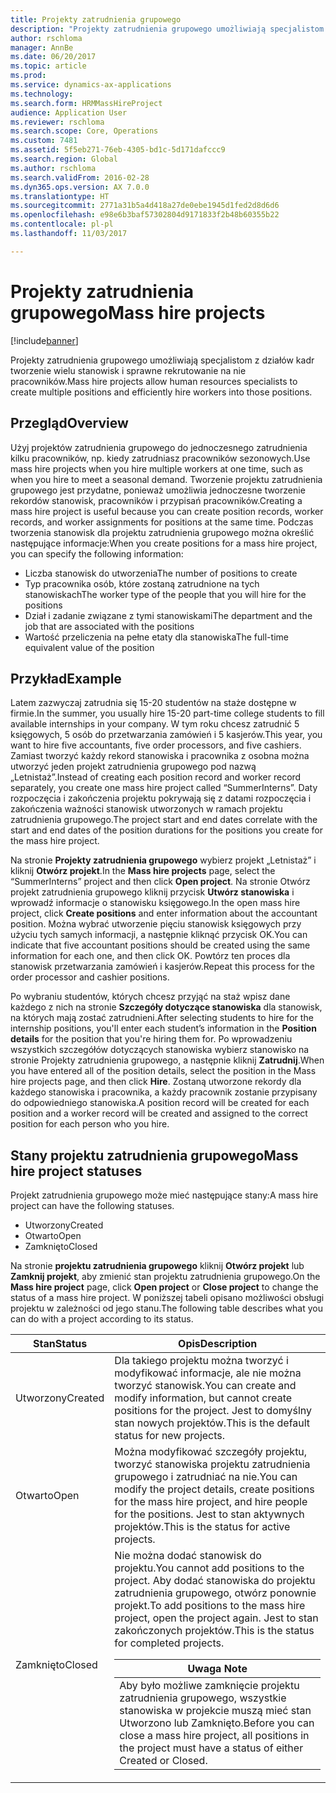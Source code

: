 ```yaml
---
title: Projekty zatrudnienia grupowego
description: "Projekty zatrudnienia grupowego umożliwiają specjalistom z działów kadr tworzenie wielu stanowisk i sprawne rekrutowanie na nie pracowników."
author: rschloma
manager: AnnBe
ms.date: 06/20/2017
ms.topic: article
ms.prod: 
ms.service: dynamics-ax-applications
ms.technology: 
ms.search.form: HRMMassHireProject
audience: Application User
ms.reviewer: rschloma
ms.search.scope: Core, Operations
ms.custom: 7481
ms.assetid: 5f5eb271-76eb-4305-bd1c-5d171dafccc9
ms.search.region: Global
ms.author: rschloma
ms.search.validFrom: 2016-02-28
ms.dyn365.ops.version: AX 7.0.0
ms.translationtype: HT
ms.sourcegitcommit: 2771a31b5a4d418a27de0ebe1945d1fed2d8d6d6
ms.openlocfilehash: e98e6b3baf57302804d9171833f2b48b60355b22
ms.contentlocale: pl-pl
ms.lasthandoff: 11/03/2017

---
```


# <a name="mass-hire-projects"></a><span data-ttu-id="ee274-103">Projekty zatrudnienia grupowego</span><span class="sxs-lookup"><span data-stu-id="ee274-103">Mass hire projects</span></span>

[!include[banner](../includes/banner.md)]


<span data-ttu-id="ee274-104">Projekty zatrudnienia grupowego umożliwiają specjalistom z działów kadr tworzenie wielu stanowisk i sprawne rekrutowanie na nie pracowników.</span><span class="sxs-lookup"><span data-stu-id="ee274-104">Mass hire projects allow human resources specialists to create multiple positions and efficiently hire workers into those positions.</span></span>

<a name="overview"></a><span data-ttu-id="ee274-105">Przegląd</span><span class="sxs-lookup"><span data-stu-id="ee274-105">Overview</span></span>
--------

<span data-ttu-id="ee274-106">Użyj projektów zatrudnienia grupowego do jednoczesnego zatrudnienia kilku pracowników, np. kiedy zatrudniasz pracowników sezonowych.</span><span class="sxs-lookup"><span data-stu-id="ee274-106">Use mass hire projects when you hire multiple workers at one time, such as when you hire to meet a seasonal demand.</span></span> <span data-ttu-id="ee274-107">Tworzenie projektu zatrudnienia grupowego jest przydatne, ponieważ umożliwia jednoczesne tworzenie rekordów stanowisk, pracowników i przypisań pracowników.</span><span class="sxs-lookup"><span data-stu-id="ee274-107">Creating a mass hire project is useful because you can create position records, worker records, and worker assignments for positions at the same time.</span></span> <span data-ttu-id="ee274-108">Podczas tworzenia stanowisk dla projektu zatrudnienia grupowego można określić następujące informacje:</span><span class="sxs-lookup"><span data-stu-id="ee274-108">When you create positions for a mass hire project, you can specify the following information:</span></span>
-   <span data-ttu-id="ee274-109">Liczba stanowisk do utworzenia</span><span class="sxs-lookup"><span data-stu-id="ee274-109">The number of positions to create</span></span>
-   <span data-ttu-id="ee274-110">Typ pracownika osób, które zostaną zatrudnione na tych stanowiskach</span><span class="sxs-lookup"><span data-stu-id="ee274-110">The worker type of the people that you will hire for the positions</span></span>
-   <span data-ttu-id="ee274-111">Dział i zadanie związane z tymi stanowiskami</span><span class="sxs-lookup"><span data-stu-id="ee274-111">The department and the job that are associated with the positions</span></span>
-   <span data-ttu-id="ee274-112">Wartość przeliczenia na pełne etaty dla stanowiska</span><span class="sxs-lookup"><span data-stu-id="ee274-112">The full-time equivalent value of the position</span></span>

## <a name="example"></a><span data-ttu-id="ee274-113">Przykład</span><span class="sxs-lookup"><span data-stu-id="ee274-113">Example</span></span>
<span data-ttu-id="ee274-114">Latem zazwyczaj zatrudnia się 15-20 studentów na staże dostępne w firmie.</span><span class="sxs-lookup"><span data-stu-id="ee274-114">In the summer, you usually hire 15-20 part-time college students to fill available internships in your company.</span></span> <span data-ttu-id="ee274-115">W tym roku chcesz zatrudnić 5 księgowych, 5 osób do przetwarzania zamówień i 5 kasjerów.</span><span class="sxs-lookup"><span data-stu-id="ee274-115">This year, you want to hire five accountants, five order processors, and five cashiers.</span></span> <span data-ttu-id="ee274-116">Zamiast tworzyć każdy rekord stanowiska i pracownika z osobna można utworzyć jeden projekt zatrudnienia grupowego pod nazwą „Letnistaż”.</span><span class="sxs-lookup"><span data-stu-id="ee274-116">Instead of creating each position record and worker record separately, you create one mass hire project called “SummerInterns”.</span></span> <span data-ttu-id="ee274-117">Daty rozpoczęcia i zakończenia projektu pokrywają się z datami rozpoczęcia i zakończenia ważności stanowisk utworzonych w ramach projektu zatrudnienia grupowego.</span><span class="sxs-lookup"><span data-stu-id="ee274-117">The project start and end dates correlate with the start and end dates of the position durations for the positions you create for the mass hire project.</span></span> 

<span data-ttu-id="ee274-118">Na stronie **Projekty zatrudnienia grupowego** wybierz projekt „Letnistaż” i kliknij **Otwórz projekt**.</span><span class="sxs-lookup"><span data-stu-id="ee274-118">In the **Mass hire projects** page, select the “SummerInterns” project and then click **Open project**.</span></span> <span data-ttu-id="ee274-119">Na stronie Otwórz projekt zatrudnienia grupowego kliknij przycisk **Utwórz stanowiska** i wprowadź informacje o stanowisku księgowego.</span><span class="sxs-lookup"><span data-stu-id="ee274-119">In the open mass hire project, click **Create positions** and enter information about the accountant position.</span></span> <span data-ttu-id="ee274-120">Można wybrać utworzenie pięciu stanowisk księgowych przy użyciu tych samych informacji, a następnie kliknąć przycisk OK.</span><span class="sxs-lookup"><span data-stu-id="ee274-120">You can indicate that five accountant positions should be created using the same information for each one, and then click OK.</span></span> <span data-ttu-id="ee274-121">Powtórz ten proces dla stanowisk przetwarzania zamówień i kasjerów.</span><span class="sxs-lookup"><span data-stu-id="ee274-121">Repeat this process for the order processor and cashier positions.</span></span> 

<span data-ttu-id="ee274-122">Po wybraniu studentów, których chcesz przyjąć na staż wpisz dane każdego z nich na stronie **Szczegóły dotyczące stanowiska** dla stanowisk, na których mają zostać zatrudnieni.</span><span class="sxs-lookup"><span data-stu-id="ee274-122">After selecting students to hire for the internship positions, you'll enter each student’s information in the **Position details** for the position that you're hiring them for.</span></span> <span data-ttu-id="ee274-123">Po wprowadzeniu wszystkich szczegółów dotyczących stanowiska wybierz stanowisko na stronie Projekty zatrudnienia grupowego, a następnie kliknij **Zatrudnij**.</span><span class="sxs-lookup"><span data-stu-id="ee274-123">When you have entered all of the position details, select the position in the Mass hire projects page, and then click **Hire**.</span></span> <span data-ttu-id="ee274-124">Zostaną utworzone rekordy dla każdego stanowiska i pracownika, a każdy pracownik zostanie przypisany do odpowiedniego stanowiska.</span><span class="sxs-lookup"><span data-stu-id="ee274-124">A position record will be created for each position and a worker record will be created and assigned to the correct position for each person who you hire.</span></span>

## <a name="mass-hire-project-statuses"></a><span data-ttu-id="ee274-125">Stany projektu zatrudnienia grupowego</span><span class="sxs-lookup"><span data-stu-id="ee274-125">Mass hire project statuses</span></span>
<span data-ttu-id="ee274-126">Projekt zatrudnienia grupowego może mieć następujące stany:</span><span class="sxs-lookup"><span data-stu-id="ee274-126">A mass hire project can have the following statuses.</span></span>
-   <span data-ttu-id="ee274-127">Utworzony</span><span class="sxs-lookup"><span data-stu-id="ee274-127">Created</span></span>
-   <span data-ttu-id="ee274-128">Otwarto</span><span class="sxs-lookup"><span data-stu-id="ee274-128">Open</span></span>
-   <span data-ttu-id="ee274-129">Zamknięto</span><span class="sxs-lookup"><span data-stu-id="ee274-129">Closed</span></span>

<span data-ttu-id="ee274-130">Na stronie **projektu zatrudnienia grupowego** kliknij **Otwórz projekt** lub **Zamknij projekt**, aby zmienić stan projektu zatrudnienia grupowego.</span><span class="sxs-lookup"><span data-stu-id="ee274-130">On the **Mass hire project** page, click **Open project** or **Close project** to change the status of a mass hire project.</span></span> <span data-ttu-id="ee274-131">W poniższej tabeli opisano możliwości obsługi projektu w zależności od jego stanu.</span><span class="sxs-lookup"><span data-stu-id="ee274-131">The following table describes what you can do with a project according to its status.</span></span>

<table>
<thead>
<tr class="header">
<th><span data-ttu-id="ee274-132">Stan</span><span class="sxs-lookup"><span data-stu-id="ee274-132">Status</span></span></th>
<th><span data-ttu-id="ee274-133">Opis</span><span class="sxs-lookup"><span data-stu-id="ee274-133">Description</span></span></th>
</tr>
</thead>
<tbody>
<tr class="odd">
<td><span data-ttu-id="ee274-134">Utworzony</span><span class="sxs-lookup"><span data-stu-id="ee274-134">Created</span></span></td>
<td><span data-ttu-id="ee274-135">Dla takiego projektu można tworzyć i modyfikować informacje, ale nie można tworzyć stanowisk.</span><span class="sxs-lookup"><span data-stu-id="ee274-135">You can create and modify information, but cannot create positions for the project.</span></span> <span data-ttu-id="ee274-136">Jest to domyślny stan nowych projektów.</span><span class="sxs-lookup"><span data-stu-id="ee274-136">This is the default status for new projects.</span></span></td>
</tr>
<tr class="even">
<td><span data-ttu-id="ee274-137">Otwarto</span><span class="sxs-lookup"><span data-stu-id="ee274-137">Open</span></span></td>
<td><span data-ttu-id="ee274-138">Można modyfikować szczegóły projektu, tworzyć stanowiska projektu zatrudnienia grupowego i zatrudniać na nie.</span><span class="sxs-lookup"><span data-stu-id="ee274-138">You can modify the project details, create positions for the mass hire project, and hire people for the positions.</span></span> <span data-ttu-id="ee274-139">Jest to stan aktywnych projektów.</span><span class="sxs-lookup"><span data-stu-id="ee274-139">This is the status for active projects.</span></span></td>
</tr>
<tr class="odd">
<td><span data-ttu-id="ee274-140">Zamknięto</span><span class="sxs-lookup"><span data-stu-id="ee274-140">Closed</span></span></td>
<td><span data-ttu-id="ee274-141">Nie można dodać stanowisk do projektu.</span><span class="sxs-lookup"><span data-stu-id="ee274-141">You cannot add positions to the project.</span></span> <span data-ttu-id="ee274-142">Aby dodać stanowiska do projektu zatrudnienia grupowego, otwórz ponownie projekt.</span><span class="sxs-lookup"><span data-stu-id="ee274-142">To add positions to the mass hire project, open the project again.</span></span> <span data-ttu-id="ee274-143">Jest to stan zakończonych projektów.</span><span class="sxs-lookup"><span data-stu-id="ee274-143">This is the status for completed projects.</span></span>
<div class="alert">
<table>
<thead>
<tr class="header">
<th><span data-ttu-id="ee274-144"><strong>Uwaga </strong></span><span class="sxs-lookup"><span data-stu-id="ee274-144"><strong>Note</strong></span></span></th>
</tr>
</thead>
<tbody>
<tr class="odd">
<td><span data-ttu-id="ee274-145">Aby było możliwe zamknięcie projektu zatrudnienia grupowego, wszystkie stanowiska w projekcie muszą mieć stan Utworzono lub Zamknięto.</span><span class="sxs-lookup"><span data-stu-id="ee274-145">Before you can close a mass hire project, all positions in the project must have a status of either Created or Closed.</span></span></td>
</tr>
</tbody>
</table>
</div></td>
</tr>
</tbody>
</table>

 






